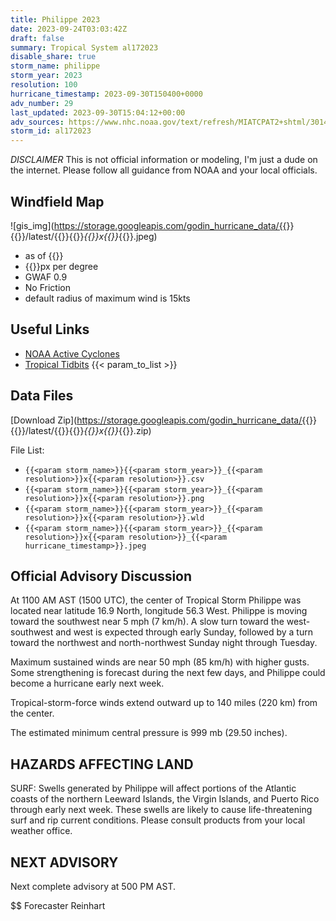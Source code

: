 ```yaml
---
title: Philippe 2023
date: 2023-09-24T03:03:42Z
draft: false
summary: Tropical System al172023
disable_share: true
storm_name: philippe
storm_year: 2023
resolution: 100
hurricane_timestamp: 2023-09-30T150400+0000
adv_number: 29
last_updated: 2023-09-30T15:04:12+00:00
adv_sources: https://www.nhc.noaa.gov/text/refresh/MIATCPAT2+shtml/301454.shtml;https://www.nhc.noaa.gov/refresh/graphics_at2+shtml/083719.shtml?cone
storm_id: al172023
---
```

*DISCLAIMER* This is not official information or modeling, I'm just a dude on the internet.  Please follow all guidance from NOAA and your local officials.

## Windfield Map
![gis_img](https://storage.googleapis.com/godin_hurricane_data/{{<param storm_name>}}{{<param storm_year>}}/latest/{{<param storm_name>}}{{<param storm_year>}}_{{<param resolution>}}x{{<param resolution>}}_{{<param hurricane_timestamp>}}.jpeg)

- as of {{<param last_updated>}}
- {{<param resolution>}}px per degree
- GWAF 0.9
- No Friction
- default radius of maximum wind is 15kts

## Useful Links
- [NOAA Active Cyclones](https://www.nhc.noaa.gov/)
- [Tropical Tidbits](https://www.tropicaltidbits.com/storminfo/)
{{< param_to_list >}}

## Data Files
[Download Zip](https://storage.googleapis.com/godin_hurricane_data/{{<param storm_name>}}{{<param storm_year>}}/latest/{{<param storm_name>}}{{<param storm_year>}}_{{<param resolution>}}x{{<param resolution>}}_{{<param hurricane_timestamp>}}.zip)

File List:
- `{{<param storm_name>}}{{<param storm_year>}}_{{<param resolution>}}x{{<param resolution>}}.csv`
- `{{<param storm_name>}}{{<param storm_year>}}_{{<param resolution>}}x{{<param resolution>}}.png`
- `{{<param storm_name>}}{{<param storm_year>}}_{{<param resolution>}}x{{<param resolution>}}.wld`
- `{{<param storm_name>}}{{<param storm_year>}}_{{<param resolution>}}x{{<param resolution>}}_{{<param hurricane_timestamp>}}.jpeg`


## Official Advisory Discussion
At 1100 AM AST (1500 UTC), the center of Tropical Storm Philippe was 
located near latitude 16.9 North, longitude 56.3 West. Philippe is 
moving toward the southwest near 5 mph (7 km/h). A slow turn toward 
the west-southwest and west is expected through early Sunday, 
followed by a turn toward the northwest and north-northwest Sunday 
night through Tuesday. 
 
Maximum sustained winds are near 50 mph (85 km/h) with higher gusts.
Some strengthening is forecast during the next few days, and
Philippe could become a hurricane early next week.
 
Tropical-storm-force winds extend outward up to 140 miles (220 km)
from the center.
 
The estimated minimum central pressure is 999 mb (29.50 inches).
 
 
HAZARDS AFFECTING LAND
----------------------
SURF:  Swells generated by Philippe will affect portions of the
Atlantic coasts of the northern Leeward Islands, the Virgin
Islands, and Puerto Rico through early next week. These swells are
likely to cause life-threatening surf and rip current conditions.
Please consult products from your local weather office.
 
 
NEXT ADVISORY
-------------
Next complete advisory at 500 PM AST.
 
$$
Forecaster Reinhart